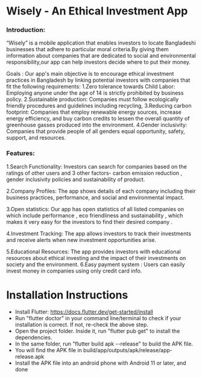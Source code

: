 <h1>Wisely - An Ethical Investment App</h1>

<h3>Introduction:</h3>

“Wisely” is a mobile application that enables investors to locate Bangladeshi businesses that
adhere to particular moral criteria.By giving them information about companies that are
dedicated to social and environmental responsibility,our app can help investors decide where to
put their money.

Goals :
Our app's main objective is to encourage ethical investment practices in Bangladesh by linking
potential investors with companies that fit the following requirements:
1.Zero tolerance towards Child Labor: Employing anyone under the age of 14 is strictly
prohibited by business policy.
2.Sustainable production: Companies must follow ecologically friendly procedures and
guidelines including recycling,
3.Reducing carbon footprint: Companies that employ renewable energy sources, increase
energy efficiency, and buy carbon credits to lessen the overall quantity of greenhouse gasses
produced into the environment.
4.Gender inclusivity: Companies that provide people of all genders equal opportunity, safety,
support, and resources.

<h3>Features:</h3>

1.Search Functionality: Investors can search for companies based on the ratings of other users
and 3 other factors- carbon emission reduction , gender inclusivity policies and sustainability of
product.

2.Company Profiles: The app shows details of each company including their business practices,
performance, and social and environmental impact.

3.Open statistics: Our app has open statistics of all listed companies on which include
performance , eco friendliness and sustainability , which makes it very easy for the investors to
find their desired company .

4.Investment Tracking: The app allows investors to track their investments and receive alerts
when new investment opportunities arise.

5.Educational Resources: The app provides investors with educational resources about ethical
investing and the impact of their investments on society and the environment.
6.Easy payment system : Users can easily invest money in companies using only credit card
info.



# Installation Instructions
- Install Flutter: https://docs.flutter.dev/get-started/install
- Run "flutter doctor" in your command line/terminal to check if your installation is correct. If not, re-check the above step.
- Open the project folder. Inside it, run "flutter pub get" to install the dependencies.
- In the same folder, run "flutter build apk --release" to build the APK file.
- You will find the APK file in build/app/outputs/apk/release/app-release.apk
- Install the APK file into an android phone with Android 11 or later, and done
